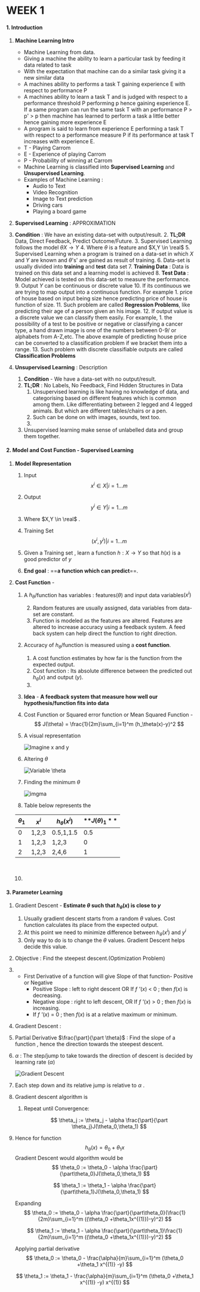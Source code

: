 # WEEK 1

#### 	1. Introduction 

1. **Machine Learning Intro**

   - Machine Learning from data.
   - Giving a machine the ability to learn a particular task by feeding it data related to task
   - With the expectation that machine can do a similar task giving it a new similar data
   - A machines ability to performs a task T gaining experience E  with respect to performance P
   - A machines ability to learn a task T and is judged with respect to a performance threshold  P performing p  hence gaining experience E. If a same program can run the same task T with an performance P > p' > p then machine has learned to perform a task a little better hence gaining more experience  E
   -  A program is said to learn from experience E performing a task T with respect to a performance  measure P if its performance at task T increases with experience E.
     - T - Playing Carrom
     - E -  Experience of playing Carrom
     - P - Probability of winning at Carrom
   - Machine Learning is classified into **Supervised Learning** and **Unsupervised Learning**.
   - Examples of Machine Learning : 
     - Audio to Text
     - Video Recognition
     - Image to Text prediction
     - Driving cars
     - Playing a board game
2. **Supervised Learning** : APPROXIMATION
1. **Condition** : We have an existing data-set with output/result.
   2. **TL;DR** Data, Direct Feedback, Predict Outcome/Future.
   3. Supervised Learning follows the model  $\theta X\rightarrow Y$
   4. Where $\theta$ is a feature and $X,Y \in \real$
   5. Supervised Learning when a program is trained on a data-set in which $X$ and $Y$ are known and  $\theta$'s' are gained as  result of training. 
   6.  Data-set is usually divided into **training** and **test** data set
   7. **Training Data** : Data is trained on this data set and a learning model is achieved
   8. **Test Data** :  Model achieved is tested on this data-set to measure the performance.
   9. Output $Y$ can be continuous or discrete  value
   10. If its continuous we are trying to map output into a continuous function. For example 
       1. price of house based on input being size hence predicting price of house is function of size.
   11. Such problem are called **Regression Problems**, like  predicting their age of a person given an his image.
   12. If output value is a discrete value we can classify them easily. For example, 
       1. the possibility of  a test to be positive or negative or classifying a cancer type, a hand drawn image is one of the numbers between 0-9/ or alphabets from A-Z,etc. The above example of predicting house price can be converted to a classification problem if we bracket them into a range. 
   13. Such problem with discrete classifiable outputs are called **Classification Problems**
   
3. **Unsupervised Learning** : Description
   1. **Condition** - We have a data-set with no output/result.
   2. **TL;DR** : No Labels, No Feedback, Find Hidden Structures in Data
      1. Unsupervised learning is like having no knowledge of data, and categorising based on different features which is common among them. Like differentiating between 2 legged and 4 legged animals. But which are different tables/chairs or a pen.
      2. Such can be done on with images, sounds, text too.
      3. 
   3. Unsupervised learning make sense of unlabelled data and group them together.

#### 2. Model and Cost Function - Supervised Learning

1. **Model Representation**

   1. Input
   $$
   x^i \in X | i = 1...m
   $$
   2. Output  
      $$
      y^i \in Y | i= 1...m
      $$
      
   3. Where $X,Y \in \real$ .
      
   4. Training Set
      $$
      (x^i, y^i) | i =1...m
      $$

   5. Given a Training set , learn a function $h: X \rightarrow Y$ so that $h(x)$ is a good predictor of $y$

   6. **End goal** : ==**a function which can predict**==.

3. **Cost Function** -  
   
   1. A $h_\theta$/function has variables : features$(\theta)$ and input data variables$(x^i)$ 
   
      2. Random features are usually assigned, data variables from data-set are constant.
      2. Function is modeled as the features are altered. Features are altered to increase accuracy using a feedback system. A feed back system can help direct the function to right direction.
   
   2. Accuracy of $h_\theta$/function is  measured using a **cost function**. 
   
      1. A cost function estimates by how far is the function from the expected output.
      2. Cost function : Its absolute difference between the predicted out $h_\theta(x)$ and output $(y)$.
      3. 
   
   3. **Idea** - **A feedback system that measure how well our hypothesis/function fits into data**
   
   4. Cost Function or Squared error function or Mean Squared Function - 
      $$
      J(\theta) = \frac{1}{2m}\sum_{i=1}^m  (h_\theta(x)-y)^2
      $$
      
   5. A visual representation
   
       ![Imagine x and y](https://d3c33hcgiwev3.cloudfront.net/imageAssetProxy.v1/_B8TJZtREea33w76dwnDIg_3e3d4433e32478f8df446d0b6da26c27_Screenshot-2016-10-26-00.57.56.png?expiry=1567641600000&hmac=xkJZfIeOCAKVNKYZqTCtNnwm9_iHKLHXrkCd-_Q7SeM)
   
   6. Altering $\theta$ 
   
      ![Variable $\theta$](https://d3c33hcgiwev3.cloudfront.net/imageAssetProxy.v1/8guexptSEeanbxIMvDC87g_3d86874dfd37b8e3c53c9f6cfa94676c_Screenshot-2016-10-26-01.03.07.png?expiry=1567641600000&hmac=8MP1j8ECYM9eq2DxmO9KUEiDmis-aHLBAjl4AstUGPQ)
   
   7. Finding the minimum $\theta$
   
      ![img](https://d3c33hcgiwev3.cloudfront.net/imageAssetProxy.v1/fph0S5tTEeajtg5TyD0vYA_9b28bdfeb34b2d4914d0b64903735cf1_Screenshot-2016-10-26-01.09.05.png?expiry=1567641600000&hmac=0uBP3Q0Vy71-BTMuy-yDqhDjvHKQAam17IWRf1Dg9sc)ma
   
   8. Table below represents the 
      
   | **$\theta_1$** | **$x^i$** | **$h_\theta(x^i)$** | **$J(\theta)_1​**$ |
   | -------------- | --------- | ------------------- | ----------------- |
   | 0              | 1,2,3     | 0.5,1,1.5           | 0.5               |
   | 1              | 1,2,3     | 1,2,3               | 0                 |
   | 2              | 1,2,3     | 2,4,6               | 1                 |
   
   ​    
   
   10. 
       
       
   

#### 3. Parameter Learning

1. Gradient Descent - **Estimate $\theta$ such that $h_\theta(x)$ is close to $y$**

   1. Usually gradient descent starts from a random $\theta$ values. Cost function calculates its place from the expected output. 
   2. At this point we need to minimize difference between $h_\theta(x^i)$ and $y^i$
   3. Only way to do is to change the $\theta$ values. Gradient Descent helps decide this value.

2. Objective : Find the steepest descent.(Optimization Problem)

3. [Slope Concept]: https://www.mathplanet.com/education/pre-algebra/graphing-and-functions/the-slope-of-a-linear-function	"Slope Concept"

   - First Derivative of a function will give Slope of that function- Positive or Negative	
     - Positive Slope  : left to right descent OR  If *f '*(*x*) < 0 ; then *f*(*x*) is decreasing.
     - Negative slope : right to left descent, OR  If *f '*(*x*) > 0 ; then *f*(*x*) is increasing.
     - If *f '*(*x*) = 0 ; then *f*(*x*) is at a relative maximum or minimum.

4. Gradient Descent : 

5. Partial Derivative $\frac{\part}{\part \theta}$ : Find the slope of a function , hence the direction towards the steepest descent.

6. $\alpha$ : The step/jump to take towards the direction of descent is decided  by learning rate $(\alpha)$ 

   ![Gradient Descent](https://d3c33hcgiwev3.cloudfront.net/imageAssetProxy.v1/bn9SyaDIEeav5QpTGIv-Pg_0d06dca3d225f3de8b5a4a7e92254153_Screenshot-2016-11-01-23.48.26.png?expiry=1567728000000&hmac=OIGD1Z3ocfo90QKsjTp5kxQHXaBAcYfkzHxNaw89bzM)

7. Each step down and its relative jump is relative to $\alpha$ .

8. Gradient descent algorithm is 

   1. Repeat until Convergence: 

      
      $$
      \theta_j := \theta_j - \alpha \frac{\part}{\part \theta_j}J(\theta_0,\theta_1)
      $$
      

9. Hence for function 
   $$
   h_\theta(x) = \theta_0 +\theta_1x
   $$
   Gradient Descent would algorithm would be 
   $$
   \theta_0 := \theta_0 - \alpha \frac{\part}{\part\theta_0}J(\theta_0,\theta_1)
   $$

   $$
   \theta_1 := \theta_1 - \alpha \frac{\part}{\part\theta_1}J(\theta_0,\theta_1)
   $$

    Expanding
   $$
   \theta_0 := \theta_0 - \alpha \frac{\part}{\part\theta_0}(\frac{1}{2m}\sum_{i=1}^m  ((\theta_0 +\theta_1x^{(1)})-y)^2)
   $$

   $$
   \theta_1 := \theta_1 - \alpha \frac{\part}{\part\theta_1}\frac{1}{2m}\sum_{i=1}^m  ((\theta_0 +\theta_1x^{(1)})-y)^2)
   $$

   Applying partial derivative
   $$
   \theta_0 := \theta_0 - \frac{\alpha}{m}\sum_{i=1}^m  (\theta_0 +\theta_1 x^{(1)} -y)
   $$

   $$
   \theta_1 := \theta_1 - \frac{\alpha}{m}\sum_{i=1}^m  (\theta_0 +\theta_1 x^{(1)} -y) x^{(1)}
   $$

   
